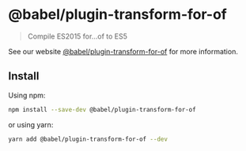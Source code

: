 # @babel/plugin-transform-for-of

> Compile ES2015 for...of to ES5

See our
website [@babel/plugin-transform-for-of](https://babeljs.io/docs/babel-plugin-transform-for-of) for
more information.

## Install

Using npm:

```sh
npm install --save-dev @babel/plugin-transform-for-of
```

or using yarn:

```sh
yarn add @babel/plugin-transform-for-of --dev
```
